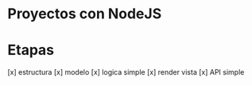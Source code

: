 Proyectos con NodeJS
=======================

# Etapas

[x] estructura
[x] modelo
[x] logica simple
[x] render vista
[x] API simple
